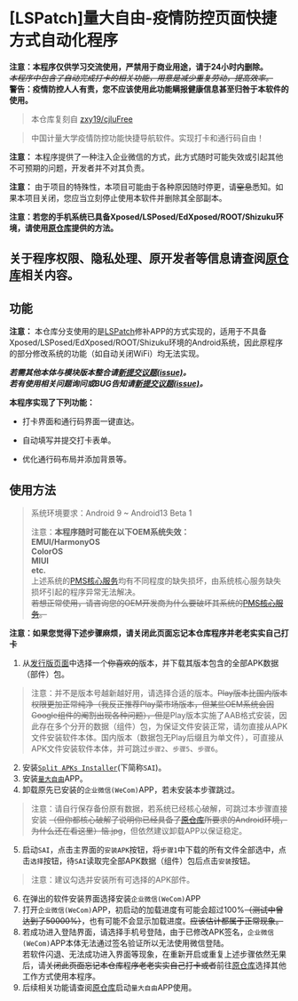 #  [LSPatch]量大自由-疫情防控页面快捷方式自动化程序

**注意：本程序仅供学习交流使用，严禁用于商业用途，请于24小时内删除。**<br>
~~*本程序中包含了自动完成打卡的相关功能，用意是减少重复劳动，提高效率。*~~<br>
**警告：疫情防控人人有责，您不应该使用此功能瞒报健康信息甚至归咎于本软件的使用。**

> 本仓库复刻自 [zxy19/cjluFree](https://github.com/zxy19/cjluFree)

> 中国计量大学疫情防控功能快捷导航软件。实现打卡和通行码自由！

**注意：** 本程序提供了一种注入企业微信的方式，此方式随时可能失效或引起其他不可预期的问题，开发者并不对其负责。

**注意：** 由于项目的特殊性，本项目可能由于各种原因随时停更，请~~窒息~~悉知。如果本项目关闭，您应当立刻停止使用本软件并删除其全部副本。

**注意：若您的手机系统已具备Xposed/LSPosed/EdXposed/ROOT/Shizuku环境，请使用[原仓库](https://github.com/zxy19/cjluFree)提供的方法。**

## 关于程序权限、隐私处理、原开发者等信息请查阅[原仓库](https://github.com/zxy19/cjluFree)相关内容。

## 功能

**注意：** 本仓库分支使用的是[LSPatch](https://github.com/LSPosed/LSPatch)修补APP的方式实现的，适用于不具备Xposed/LSPosed/EdXposed/ROOT/Shizuku环境的Android系统，因此原程序的部分修改系统的功能（如自动关闭WiFi）均无法实现。

***若需其他本体与模块版本整合请[新提交议题(issue)](https://github.com/ZWolken/cjluFree/issues/new/choose)。***<br>
***若有使用相关问题询问或BUG告知请[新提交议题(issue)](https://github.com/ZWolken/cjluFree/issues/new/choose)。***

**本程序实现了下列功能：**

+ 打卡界面和通行码界面一键直达。

+ 自动填写并提交打卡表单。

+ 优化通行码布局并添加背景等。

## 使用方法
>  系统环境要求：Android 9 ~ Android13 Beta 1
>
>  注意：**本程序随时可能在以下OEM系统失效：<br>EMUI/HarmonyOS<br>ColorOS<br>MIUI<br>etc.**
<br>上述系统的[PMS核心服务](https://developer.android.com/reference/android/content/pm/PackageManager)均有不同程度的缺失损坏，由系统核心服务缺失损坏引起的程序异常无法解决。<br>~~若想正常使用，请咨询您的OEM开发商为什么要破坏其系统的[PMS核心服务](https://developer.android.com/reference/android/content/pm/PackageManager)。~~

**注意：如果您觉得下述步骤麻烦，请关闭此页面忘记本仓库程序并老老实实自己打卡**

1.  从[发行版页面](https://github.com/ZWolken/cjluFree/releases)中选择一个~~你喜欢的~~版本，并下载其版本包含的全部APK数据（部件）包。
>  注意：并不是版本号越新越好用，请选择合适的版本。~~Play版本比国内版本权限更加正常纯净（我反正推荐Play菜市场版本，但某些OEM系统会因Google组件的阉割出现各种问题），但是~~Play版本实施了AAB格式安装，因此存在多个分开的数据（组件）包，为保证文件安装正常，请勿直接从APK文件安装软件本体。国内版本（数据包无Play后缀且为单文件），可直接从APK文件安装软件本体，并可跳过`步骤2`、`步骤5`、`步骤6`。
2.  安装[`Split APKs Installer`](https://github.com/Aefyr/SAI/releases/latest)(下简称`SAI`)。
3.  安装[`量大自由`](https://github.com/zxy19/cjluFree/releases)APP。
4.  卸载原先已安装的`企业微信(WeCom)`APP，若未安装本步骤跳过。
>  注意：请自行保存备份原有数据，若系统已经核心破解，可跳过本步骤直接安装 ~~（但你都核心破解了说明你已经具备了[原仓库](https://github.com/ZWolken/cjluFree)所要求的Android环境，为什么还在看这里）恼.jpg~~，但依然建议卸载APP以保证稳定。
5.  启动`SAI`，点击主界面的`安装APK`按钮，将`步骤1`中下载的所有文件全部选中，点击`选择`按钮，待`SAI`读取完全部APK数据（组件）包后点击`安装`按钮。
>  注意：建议勾选并安装所有可选择的APK部件。
6.  在弹出的软件安装界面选择安装`企业微信(WeCom)`APP
7.  打开`企业微信(WeCom)`APP，初启动的加载进度有可能会超过100%~~（测试中曾达到了50000%）~~，也有可能不会显示加载进度。~~应该估计都属于正常现象。~~
8.  若成功进入登陆界面，请选择手机号登陆，由于已修改APK签名，`企业微信(WeCom)`APP本体无法通过签名验证所以无法使用微信登陆。<br>若软件闪退、无法成功进入界面等现象，在重新开启或重复上述步骤依然无果后，请~~关闭此页面忘记本仓库程序老老实实自己打卡或者~~前往[原仓库](https://github.com/ZWolken/cjluFree)选择其他工作方式使用本程序。
9.  后续相关功能请查阅[原仓库](https://github.com/zxy19/cjluFree)启动`量大自由`APP使用。
